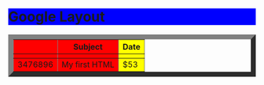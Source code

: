 <html>
  <head>
    <h1 style="background:blue">Google Layout</h1>
  </head>
  <body>
  <table border="10">
        <tr>
            <th></th>
            <th>Subject</th>
            <th>Date</th>
        </tr>
  <colgroup>
    <col span="2" style="background-color:red">
    <col style="background-color:yellow">
  </colgroup>
  <tr>
    <th></th>
    <th></th>
    <th></th>
  </tr>
  <tr>
    <td>3476896</td>
    <td>My first HTML</td>
    <td>$53</td>
  </tr>
  </table>
  </body>
  </html>
